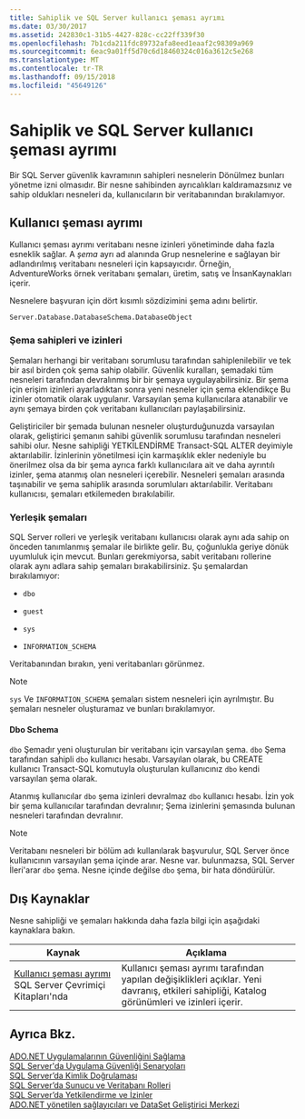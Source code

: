 ```yaml
---
title: Sahiplik ve SQL Server kullanıcı şeması ayrımı
ms.date: 03/30/2017
ms.assetid: 242830c1-31b5-4427-828c-cc22ff339f30
ms.openlocfilehash: 7b1cda211fdc89732afa8eed1eaaf2c98309a969
ms.sourcegitcommit: 6eac9a01ff5d70c6d18460324c016a3612c5e268
ms.translationtype: MT
ms.contentlocale: tr-TR
ms.lasthandoff: 09/15/2018
ms.locfileid: "45649126"
---
```

# <a name="ownership-and-user-schema-separation-in-sql-server"></a>Sahiplik ve SQL Server kullanıcı şeması ayrımı
Bir SQL Server güvenlik kavramının sahipleri nesnelerin Dönülmez bunları yönetme izni olmasıdır. Bir nesne sahibinden ayrıcalıkları kaldıramazsınız ve sahip oldukları nesneleri da, kullanıcıların bir veritabanından bırakılamıyor.  
  
## <a name="user-schema-separation"></a>Kullanıcı şeması ayrımı  
 Kullanıcı şeması ayrımı veritabanı nesne izinleri yönetiminde daha fazla esneklik sağlar. A *şema* ayrı ad alanında Grup nesnelerine e sağlayan bir adlandırılmış veritabanı nesneleri için kapsayıcıdır. Örneğin, AdventureWorks örnek veritabanı şemaları, üretim, satış ve İnsanKaynakları içerir.  
  
 Nesnelere başvuran için dört kısımlı sözdizimini şema adını belirtir.  
  
```  
Server.Database.DatabaseSchema.DatabaseObject  
```  
  
### <a name="schema-owners-and-permissions"></a>Şema sahipleri ve izinleri  
 Şemaları herhangi bir veritabanı sorumlusu tarafından sahiplenilebilir ve tek bir asıl birden çok şema sahip olabilir. Güvenlik kuralları, şemadaki tüm nesneleri tarafından devralınmış bir bir şemaya uygulayabilirsiniz. Bir şema için erişim izinleri ayarladıktan sonra yeni nesneler için şema eklendikçe Bu izinler otomatik olarak uygulanır. Varsayılan şema kullanıcılara atanabilir ve aynı şemaya birden çok veritabanı kullanıcıları paylaşabilirsiniz.  
  
 Geliştiriciler bir şemada bulunan nesneler oluşturduğunuzda varsayılan olarak, geliştirici şemanın sahibi güvenlik sorumlusu tarafından nesneleri sahibi olur. Nesne sahipliği YETKİLENDİRME Transact-SQL ALTER deyimiyle aktarılabilir. İzinlerinin yönetilmesi için karmaşıklık ekler nedeniyle bu önerilmez olsa da bir şema ayrıca farklı kullanıcılara ait ve daha ayrıntılı izinler, şema atanmış olan nesneleri içerebilir. Nesneleri şemaları arasında taşınabilir ve şema sahiplik arasında sorumluları aktarılabilir. Veritabanı kullanıcısı, şemaları etkilemeden bırakılabilir.  
  
### <a name="built-in-schemas"></a>Yerleşik şemaları  
 SQL Server rolleri ve yerleşik veritabanı kullanıcısı olarak aynı ada sahip on önceden tanımlanmış şemalar ile birlikte gelir. Bu, çoğunlukla geriye dönük uyumluluk için mevcut. Bunları gerekmiyorsa, sabit veritabanı rollerine olarak aynı adlara sahip şemaları bırakabilirsiniz. Şu şemalardan bırakılamıyor:  
  
-   `dbo`  
  
-   `guest`  
  
-   `sys`  
  
-   `INFORMATION_SCHEMA`  
  
 Veritabanından bırakın, yeni veritabanları görünmez.  
  
> [!NOTE]
>  `sys` Ve `INFORMATION_SCHEMA` şemaları sistem nesneleri için ayrılmıştır. Bu şemaları nesneler oluşturamaz ve bunları bırakılamıyor.  
  
#### <a name="the-dbo-schema"></a>Dbo Schema  
 `dbo` Şemadır yeni oluşturulan bir veritabanı için varsayılan şema. `dbo` Şema tarafından sahipli `dbo` kullanıcı hesabı. Varsayılan olarak, bu CREATE kullanıcı Transact-SQL komutuyla oluşturulan kullanıcınız `dbo` kendi varsayılan şema olarak.  
  
 Atanmış kullanıcılar `dbo` şema izinleri devralmaz `dbo` kullanıcı hesabı. İzin yok bir şema kullanıcılar tarafından devralınır; Şema izinlerini şemasında bulunan nesneleri tarafından devralınır.  
  
> [!NOTE]
>  Veritabanı nesneleri bir bölüm adı kullanılarak başvurulur, SQL Server önce kullanıcının varsayılan şema içinde arar. Nesne var. bulunmazsa, SQL Server İleri'arar `dbo` şema. Nesne içinde değilse `dbo` şema, bir hata döndürülür.  
  
## <a name="external-resources"></a>Dış Kaynaklar  
 Nesne sahipliği ve şemaları hakkında daha fazla bilgi için aşağıdaki kaynaklara bakın.  
  
|Kaynak|Açıklama|  
|--------------|-----------------|  
|[Kullanıcı şeması ayrımı](https://msdn.microsoft.com/library/ms190387.aspx) SQL Server Çevrimiçi Kitapları'nda|Kullanıcı şeması ayrımı tarafından yapılan değişiklikleri açıklar. Yeni davranış, etkileri sahipliği, Katalog görünümleri ve izinleri içerir.|  
  
## <a name="see-also"></a>Ayrıca Bkz.  
 [ADO.NET Uygulamalarının Güvenliğini Sağlama](../../../../../docs/framework/data/adonet/securing-ado-net-applications.md)  
 [SQL Server'da Uygulama Güvenliği Senaryoları](../../../../../docs/framework/data/adonet/sql/application-security-scenarios-in-sql-server.md)  
 [SQL Server’da Kimlik Doğrulaması](../../../../../docs/framework/data/adonet/sql/authentication-in-sql-server.md)  
 [SQL Server’da Sunucu ve Veritabanı Rolleri](../../../../../docs/framework/data/adonet/sql/server-and-database-roles-in-sql-server.md)  
 [SQL Server’da Yetkilendirme ve İzinler](../../../../../docs/framework/data/adonet/sql/authorization-and-permissions-in-sql-server.md)  
 [ADO.NET yönetilen sağlayıcıları ve DataSet Geliştirici Merkezi](https://go.microsoft.com/fwlink/?LinkId=217917)
